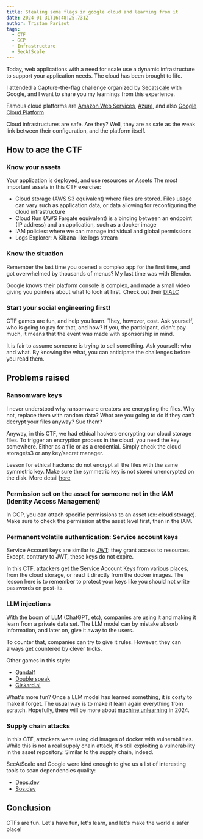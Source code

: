 ```yaml
---
title: Stealing some flags in google cloud and learning from it
date: 2024-01-31T16:48:25.731Z
author: Tristan Parisot
tags:
  - CTF
  - GCP
  - Infrastructure
  - SecAtScale
---
```


Today, web applications with a need for scale use a dynamic infrastructure to
support your application needs. The cloud has been brought to life.

I attended a Capture-the-flag challenge organized by
[Secatscale](https://www.secatscale.com/) with Google, and I want to share you
my learnings from this experience.

<!--more-->

Famous cloud platforms are [Amazon Web Services](https://aws.amazon.com/),
[Azure](https://azure.microsoft.com/en-us), and also
[Google Cloud Platform](https://cloud.google.com/)

Cloud infrastructures are safe. Are they? Well, they are as safe as the weak
link between their configuration, and the platform itself.

## How to ace the CTF

### Know your assets

Your application is deployed, and use resources or Assets The most important
assets in this CTF exercise:

- Cloud storage (AWS S3 equivalent) where files are stored. Files usage can vary
  such as application data, or data allowing for reconfiguring the cloud
  infrastructure
- Cloud Run (AWS Fargate equivalent) is a binding between an endpoint (IP
  address) and an application, such as a docker image
- IAM policies: where we can manage individual and global permissions
- Logs Explorer: A Kibana-like logs stream

### Know the situation

Remember the last time you opened a complex app for the first time, and got
overwhelmed by thousands of menus? My last time was with Blender.

Google knows their platform console is complex, and made a small video giving
you pointers about what to look at first. Check out their
[DIALC](https://www.youtube.com/watch?v=2KjC-oEnIiw)

### Start your social engineering first!

CTF games are fun, and help you learn. They, however, cost. Ask yourself, who is
going to pay for that, and how? If you, the participant, didn't pay much, it
means that the event was made with sponsorship in mind.

It is fair to assume someone is trying to sell something. Ask yourself: who and
what. By knowing the what, you can anticipate the challenges before you read
them.

## Problems raised

### Ransomware keys

I never understood why ransomware creators are encrypting the files. Why not,
replace them with random data? What are you going to do if they can't decrypt
your files anyway? Sue them?

Anyway, in this CTF, we had ethical hackers encrypting our cloud storage files.
To trigger an encryption process in the cloud, you need the key somewhere.
Either as a file or as a credential. Simply check the cloud storage/s3 or any
key/secret manager.

Lesson for ethical hackers: do not encrypt all the files with the same symmetric
key. Make sure the symmetric key is not stored unencrypted on the disk. More
detail
[here](./2024-02-my-crypto-guidelines-for-eng.md#encrypting-arbitrary-data-and-protecting-its-~~integrity~~)

### Permission set on the asset for someone not in the IAM (Identity Access Management)

In GCP, you can attach specific permissions to an asset (ex: cloud storage).
Make sure to check the permission at the asset level first, then in the IAM.

### Permanent volatile authentication: Service account keys

Service Account keys are similar to
[JWT](https://en.wikipedia.org/wiki/JSON_Web_Token): they grant access to
resources. Except, contrary to JWT, these keys do not expire.

In this CTF, attackers get the Service Account Keys from various places, from
the cloud storage, or read it directly from the docker images. The lesson here
is to remember to protect your keys like you should not write passwords on
post-its.

### LLM injections

With the boom of LLM (ChatGPT, etc), companies are using it and making it learn
from a private data set. The LLM model can by mistake absorb information, and
later on, give it away to the users.

To counter that, companies can try to give it rules. However, they can always
get countered by clever tricks.

Other games in this style:

- [Gandalf](https://gandalf.lakera.ai/)
- [Double speak](https://doublespeak.chat/#/)
- [Giskard.ai](https://red.giskard.ai/)

What's more fun? Once a LLM model has learned something, it is costy to make it
forget. The usual way is to make it learn again everything from scratch.
Hopefully, there will be more about
[machine unlearning](https://blog.research.google/2023/06/announcing-first-machine-unlearning.html)
in 2024.

### Supply chain attacks

In this CTF, attackers were using old images of docker with vulnerabilities.
While this is not a real supply chain attack, it's still exploiting a
vulnerability in the asset repository. Similar to the supply chain, indeed.

SecAtScale and Google were kind enough to give us a list of interesting tools to
scan dependencies quality:

- [Deps.dev](https://deps.dev/)
- [Sos.dev](https://sos.dev/)

## Conclusion

CTFs are fun. Let's have fun, let's learn, and let's make the world a safer
place!
